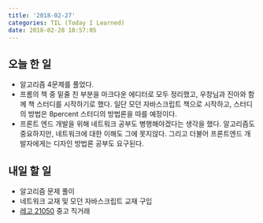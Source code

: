 ```yaml
---
title: '2018-02-27'
categories: TIL (Today I Learned)
date: 2018-02-28 10:57:05
---
```

## 오늘 한 일
* 알고리즘 4문제를 풀었다.
* 프롬의 책 중 밑줄 친 부분을 마크다운 에디터로 모두 정리했고, 우창님과 진아와 함께 책 스터디를 시작하기로 했다. 일단 모던 자바스크립트 책으로 시작하고, 스터디의 방법은 8percent 스터디의 방법론을 따를 예정이다.
* 프론트 엔드 개발을 위해 네트워크 공부도 병행해야겠다는 생각을 했다. 알고리즘도 중요하지만, 네트워크에 대한 이해도 그에 못지않다. 그리고 더불어 프론트엔드 개발자에게는 디자인 방법론 공부도 요구된다.

## 내일 할 일
* 알고리즘 문제 풀이
* 네트워크 교재 및 모던 자바스크립트 교재 구입
* [레고 21050](https://shop.lego.com/ko-KR/%EC%8A%A4%ED%8A%9C%EB%94%94%EC%98%A4-21050) 중고 직거래